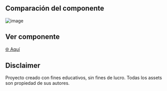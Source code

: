 ## Comparación del componente

![image](https://github.com/hector-reyes-dev/test-component/assets/63076719/83b6c11a-aaf7-468b-9919-92b352df68fa)

## Ver componente
[🌐 Aquí](https://hector-reyes-dev.github.io/test-component/)

## Disclaimer
Proyecto creado con fines educativos, sin fines de lucro. Todas los assets son propiedad de sus autores.
